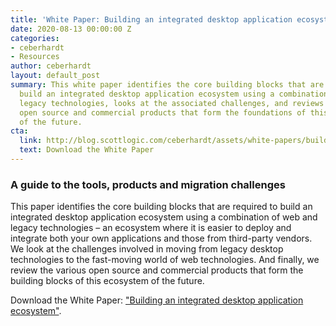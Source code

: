 ```yaml
---
title: 'White Paper: Building an integrated desktop application ecosystem'
date: 2020-08-13 00:00:00 Z
categories:
- ceberhardt
- Resources
author: ceberhardt
layout: default_post
summary: This white paper identifies the core building blocks that are required to
  build an integrated desktop application ecosystem using a combination of web and
  legacy technologies, looks at the associated challenges, and reviews the various
  open source and commercial products that form the foundations of this ecosystem
  of the future.
cta:
  link: http://blog.scottlogic.com/ceberhardt/assets/white-papers/building-an-integrated-desktop-application-ecosystem.pdf
  text: Download the White Paper
---
```


### A guide to the tools, products and migration challenges
This paper identifies the core building blocks that are required to build an integrated desktop application ecosystem using a combination of web and legacy technologies – an ecosystem where it is easier to deploy and integrate both your own applications and those from third-party vendors. We look at the challenges involved in moving from legacy desktop technologies to the fast-moving world of web technologies. And finally, we review the various open source and commercial products that form the building blocks of this ecosystem of the future.

Download the White Paper: ["Building an integrated desktop application ecosystem"]({{site.baseurl}}/ceberhardt/assets/white-papers/building-an-integrated-desktop-application-ecosystem.pdf).
